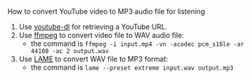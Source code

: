 How to convert YouTube video to MP3 audio file for listening

1. Use [youtube-dl](https://rg3.github.io/youtube-dl/) for retrieving a YouTube URL.
2. Use [ffmpeg](https://www.ffmpeg.org/) to convert video file to WAV audio file:
    - the command is `ffmpeg -i input.mp4 -vn -acodec pcm_s16le -ar 44100 -ac 2 output.wav`
3. Use [LAME](https://en.wikipedia.org/wiki/LAME) to convert WAV file to MP3 format:
    - the command is `lame --preset extreme input.wav output.mp3`
